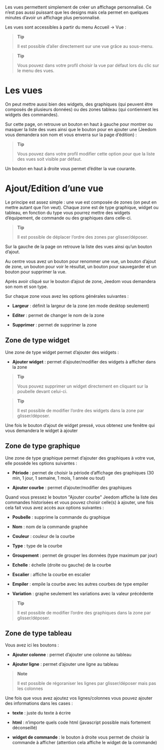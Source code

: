 Les vues permettent simplement de créer un affichage personnalisé. Ce
n’est pas aussi puissant que les designs mais cela permet en quelques
minutes d’avoir un affichage plus personnalisé.

Les vues sont accessibles à partir du menu Accueil → Vue :

> **Tip**
>
> Il est possible d’aller directement sur une vue grâce au sous-menu.

> **Tip**
>
> Vous pouvez dans votre profil choisir la vue par défaut lors du clic
> sur le menu des vues.

Les vues 
========

On peut mettre aussi bien des widgets, des graphiques (qui peuvent être
composés de plusieurs données) ou des zones tableau (qui contiennent les
widgets des commandes).

Sur cette page, on retrouve un bouton en haut à gauche pour montrer ou
masquer la liste des vues ainsi que le bouton pour en ajouter une
(Jeedom vous demandera son nom et vous enverra sur la page d’édition) :

> **Tip**
>
> Vous pouvez dans votre profil modifier cette option pour que la liste
> des vues soit visible par défaut.

Un bouton en haut à droite vous permet d’éditer la vue courante.

Ajout/Edition d’une vue 
=======================

Le principe est assez simple : une vue est composée de zones (on peut en
mettre autant que l’on veut). Chaque zone est de type graphique, widget
ou tableau, en fonction du type vous pourrez mettre des widgets
d’équipement, de commande ou des graphiques dans celle-ci.

> **Tip**
>
> Il est possible de déplacer l’ordre des zones par glisser/déposer.

Sur la gauche de la page on retrouve la liste des vues ainsi qu’un
bouton d’ajout.

Au centre vous avez un bouton pour renommer une vue, un bouton d’ajout
de zone, un bouton pour voir le résultat, un bouton pour sauvegarder et
un bouton pour supprimer la vue.

Après avoir cliqué sur le bouton d’ajout de zone, Jeedom vous demandera
son nom et son type.

Sur chaque zone vous avez les options générales suivantes :

-   **Largeur** : définit la largeur de la zone (en mode
    desktop seulement)

-   **Editer** : permet de changer le nom de la zone

-   **Supprimer** : permet de supprimer la zone

Zone de type widget 
-------------------

Une zone de type widget permet d’ajouter des widgets :

-   **Ajouter widget** : permet d’ajouter/modifier des widgets à
    afficher dans la zone

> **Tip**
>
> Vous pouvez supprimer un widget directement en cliquant sur la
> poubelle devant celui-ci.

> **Tip**
>
> Il est possible de modifier l’ordre des widgets dans la zone par
> glisser/déposer.

Une fois le bouton d’ajout de widget pressé, vous obtenez une fenêtre
qui vous demandera le widget à ajouter

Zone de type graphique 
----------------------

Une zone de type graphique permet d’ajouter des graphiques à votre vue,
elle possède les options suivantes :

-   **Période** : permet de choisir la période d’affichage des
    graphiques (30 min, 1 jour, 1 semaine, 1 mois, 1 année ou tout)

-   **Ajouter courbe** : permet d’ajouter/modifier des graphiques

Quand vous pressez le bouton "Ajouter courbe" Jeedom affiche la liste
des commandes historisées et vous pouvez choisir celle(s) à ajouter, une
fois cela fait vous avez accès aux options suivantes :

-   **Poubelle** : supprime la commande du graphique

-   **Nom** : nom de la commande graphée

-   **Couleur** : couleur de la courbe

-   **Type** : type de la courbe

-   **Groupement** : permet de grouper les données (type maximum
    par jour)

-   **Echelle** : échelle (droite ou gauche) de la courbe

-   **Escalier** : affiche la courbe en escalier

-   **Empiler** : empile la courbe avec les autres courbes de type
    empiler

-   **Variation** : graphe seulement les variations avec la valeur
    précédente

> **Tip**
>
> Il est possible de modifier l’ordre des graphiques dans la zone par
> glisser/déposer.

Zone de type tableau 
--------------------

Vous avez ici les boutons :

-   **Ajouter colonne** : permet d’ajouter une colonne au tableau

-   **Ajouter ligne** : permet d’ajouter une ligne au tableau

> **Note**
>
> Il est possible de régoraniser les lignes par glisser/déposer mais pas
> les colonnes

Une fois que vous avez ajoutez vos lignes/colonnes vous pouvez ajouter
des informations dans les cases :

-   **texte** : juste du texte à écrire

-   **html** : n’importe quels code html (javascript possible mais
    fortement déconseillé)

-   **widget de commande** : le bouton à droite vous permet de choisir
    la commande à afficher (attention cela affiche le widget de
    la commande)


